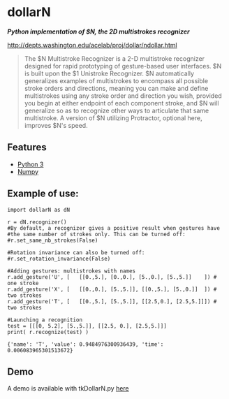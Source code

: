 # dollarN
**_Python implementation of $N, the 2D multistrokes recognizer_**

http://depts.washington.edu/acelab/proj/dollar/ndollar.html

> The $N Multistroke Recognizer is a 2-D multistroke recognizer designed
> for rapid prototyping of gesture-based user interfaces. $N is built upon
> the $1 Unistroke Recognizer. $N automatically generalizes examples of
> multistrokes to encompass all possible stroke orders and directions,
> meaning you can make and define multistrokes using any stroke order and
> direction you wish, provided you begin at either endpoint of each
> component stroke, and $N will generalize so as to recognize other ways
> to articulate that same multistroke. A version of $N utilizing
> Protractor, optional here, improves $N's speed.

## Features
- [Python 3](https://www.python.org/)
- [Numpy](https://numpy.org/)

## Example of use:
```
import dollarN as dN

r = dN.recognizer()
#By default, a recognizer gives a positive result when gestures have
#the same number of strokes only. This can be turned off:
#r.set_same_nb_strokes(False)

#Rotation invariance can also be turned off:
#r.set_rotation_invariance(False)

#Adding gestures: multistrokes with names
r.add_gesture('U', [   [[0.,5.], [0.,0.], [5.,0.], [5.,5.]]    ]) # one stroke
r.add_gesture('X', [   [[0.,0.], [5.,5.]], [[0.,5.], [5.,0.]]  ]) # two strokes
r.add_gesture('T', [   [[0.,5.], [5.,5.]], [[2.5,0.], [2.5,5.]]]) # two strokes

#Launching a recognition
test = [[[0, 5.2], [5.,5.]], [[2.5, 0.], [2.5,5.]]]
print( r.recognize(test) )
```
```
{'name': 'T', 'value': 0.9484976300936439, 'time': 0.006083965301513672}
```
## Demo
A demo is available with tkDollarN.py [here](https://github.com/mikefromlig/dollarN)
